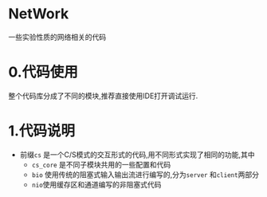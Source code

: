# NetWork
一些实验性质的网络相关的代码



# 0.代码使用

整个代码库分成了不同的模块,推荐直接使用IDE打开调试运行.



# 1.代码说明

* 前缀`cs` 是一个C/S模式的交互形式的代码,用不同形式实现了相同的功能,其中
  * `cs_core` 是不同子模块共用的一些配置和代码
  * `bio` 使用传统的阻塞式输入输出流进行编写的,分为`server` 和`client`两部分
  * `nio`使用缓存区和通道编写的非阻塞式代码

